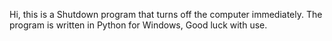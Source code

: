 Hi, this is a Shutdown program that turns off the computer immediately. 
The program is written in Python for Windows, Good luck with use. 
